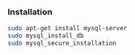 ### Installation

```bash
sudo apt-get install mysql-server
sudo mysql_install_db
sudo mysql_secure_installation
```


